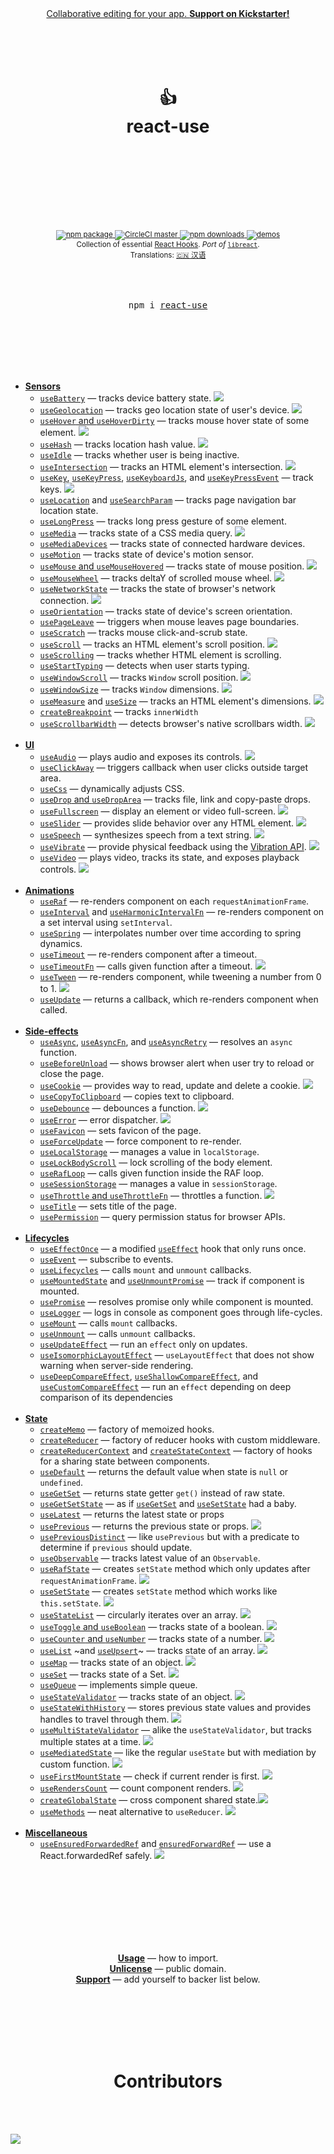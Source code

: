 <div align="center">
    <a href="https://www.kickstarter.com/projects/aleks-p/multiplayer-collaborative-editing-database">
       Collaborative editing for your app. <strong>Support on Kickstarter!</strong>
    </a>
</div>


<div align="center">
  <h1>
    <br/>
    <br/>
    👍
    <br />
    react-use
    <br />
    <br />
    <br />
    <br />
  </h1>
  <sup>
    <br />
    <br />
    <a href="https://www.npmjs.com/package/react-use">
       <img src="https://img.shields.io/npm/v/react-use.svg" alt="npm package" />
    </a>
    <a href="https://circleci.com/gh/streamich/react-use">
      <img src="https://img.shields.io/circleci/project/github/streamich/react-use/master.svg" alt="CircleCI master" />
    </a>
    <a href="https://www.npmjs.com/package/react-use">
      <img src="https://img.shields.io/npm/dm/react-use.svg" alt="npm downloads" />
    </a>
    <a href="http://streamich.github.io/react-use">
      <img src="https://img.shields.io/badge/demos-🚀-yellow.svg" alt="demos" />
    </a>
    <br />
    Collection of essential <a href="https://reactjs.org/docs/hooks-intro.html">React Hooks</a>.</em>
    <em>Port of</em> <a href="https://github.com/streamich/libreact"><code>libreact</code></a>.
    <br />
    Translations: <a href="https://github.com/zenghongtu/react-use-chinese/blob/master/README.md">🇨🇳 汉语</a>
  </sup>
  <br />
  <br />
  <br />
  <br />
  <pre>npm i <a href="https://www.npmjs.com/package/react-use">react-use</a></pre>
  <br />
  <br />
  <br />
  <br />
  <br />
</div>

- [**Sensors**](./docs/Sensors.md)
  - [`useBattery`](./docs/useBattery.md) &mdash; tracks device battery state. [![][img-demo]](https://codesandbox.io/s/qlvn662zww)
  - [`useGeolocation`](./docs/useGeolocation.md) &mdash; tracks geo location state of user's device. [![][img-demo]](https://streamich.github.io/react-use/?path=/story/sensors-usegeolocation--demo)
  - [`useHover` and `useHoverDirty`](./docs/useHover.md) &mdash; tracks mouse hover state of some element. [![][img-demo]](https://codesandbox.io/s/zpn583rvx)
  - [`useHash`](./docs/useHash.md) &mdash; tracks location hash value. [![][img-demo]](https://streamich.github.io/react-use/?path=/story/sensors-usehash--demo)
  - [`useIdle`](./docs/useIdle.md) &mdash; tracks whether user is being inactive.
  - [`useIntersection`](./docs/useIntersection.md) &mdash; tracks an HTML element's intersection. [![][img-demo]](https://streamich.github.io/react-use/?path=/story/sensors-useintersection--demo)
  - [`useKey`](./docs/useKey.md), [`useKeyPress`](./docs/useKeyPress.md), [`useKeyboardJs`](./docs/useKeyboardJs.md), and [`useKeyPressEvent`](./docs/useKeyPressEvent.md) &mdash; track keys. [![][img-demo]](https://streamich.github.io/react-use/?path=/story/sensors-usekeypressevent--demo)
  - [`useLocation`](./docs/useLocation.md) and [`useSearchParam`](./docs/useSearchParam.md) &mdash; tracks page navigation bar location state.
  - [`useLongPress`](./docs/useLongPress.md) &mdash; tracks long press gesture of some element.
  - [`useMedia`](./docs/useMedia.md) &mdash; tracks state of a CSS media query. [![][img-demo]](https://streamich.github.io/react-use/?path=/story/sensors-usemedia--demo)
  - [`useMediaDevices`](./docs/useMediaDevices.md) &mdash; tracks state of connected hardware devices.
  - [`useMotion`](./docs/useMotion.md) &mdash; tracks state of device's motion sensor.
  - [`useMouse` and `useMouseHovered`](./docs/useMouse.md) &mdash; tracks state of mouse position. [![][img-demo]](https://streamich.github.io/react-use/?path=/story/sensors-usemouse--docs)
  - [`useMouseWheel`](./docs/useMouseWheel.md) &mdash; tracks deltaY of scrolled mouse wheel. [![][img-demo]](https://streamich.github.io/react-use/?path=/story/sensors-usemousewheel--docs)
  - [`useNetworkState`](./docs/useNetworkState.md) &mdash; tracks the state of browser's network connection. [![][img-demo]](https://streamich.github.io/react-use/?path=/story/sensors-usenetworkstate--demo)
  - [`useOrientation`](./docs/useOrientation.md) &mdash; tracks state of device's screen orientation.
  - [`usePageLeave`](./docs/usePageLeave.md) &mdash; triggers when mouse leaves page boundaries.
  - [`useScratch`](./docs/useScratch.md) &mdash; tracks mouse click-and-scrub state.
  - [`useScroll`](./docs/useScroll.md) &mdash; tracks an HTML element's scroll position. [![][img-demo]](https://streamich.github.io/react-use/?path=/story/sensors-usescroll--docs)
  - [`useScrolling`](./docs/useScrolling.md) &mdash; tracks whether HTML element is scrolling.
  - [`useStartTyping`](./docs/useStartTyping.md) &mdash; detects when user starts typing.
  - [`useWindowScroll`](./docs/useWindowScroll.md) &mdash; tracks `Window` scroll position. [![][img-demo]](https://streamich.github.io/react-use/?path=/story/sensors-usewindowscroll--docs)
  - [`useWindowSize`](./docs/useWindowSize.md) &mdash; tracks `Window` dimensions. [![][img-demo]](https://codesandbox.io/s/m7ln22668)
  - [`useMeasure`](./docs/useMeasure.md) and [`useSize`](./docs/useSize.md) &mdash; tracks an HTML element's dimensions. [![][img-demo]](https://streamich.github.io/react-use/?path=/story/sensors-usemeasure--demo)
  - [`createBreakpoint`](./docs/createBreakpoint.md) &mdash; tracks `innerWidth`
  - [`useScrollbarWidth`](./docs/useScrollbarWidth.md) &mdash; detects browser's native scrollbars width. [![][img-demo]](https://streamich.github.io/react-use/?path=/story/sensors-usescrollbarwidth--demo)
    <br/>
    <br/>
- [**UI**](./docs/UI.md)
  - [`useAudio`](./docs/useAudio.md) &mdash; plays audio and exposes its controls. [![][img-demo]](https://codesandbox.io/s/2o4lo6rqy)
  - [`useClickAway`](./docs/useClickAway.md) &mdash; triggers callback when user clicks outside target area.
  - [`useCss`](./docs/useCss.md) &mdash; dynamically adjusts CSS.
  - [`useDrop` and `useDropArea`](./docs/useDrop.md) &mdash; tracks file, link and copy-paste drops.
  - [`useFullscreen`](./docs/useFullscreen.md) &mdash; display an element or video full-screen. [![][img-demo]](https://streamich.github.io/react-use/?path=/story/ui-usefullscreen--demo)
  - [`useSlider`](./docs/useSlider.md) &mdash; provides slide behavior over any HTML element. [![][img-demo]](https://streamich.github.io/react-use/?path=/story/ui-useslider--demo)
  - [`useSpeech`](./docs/useSpeech.md) &mdash; synthesizes speech from a text string. [![][img-demo]](https://codesandbox.io/s/n090mqz69m)
  - [`useVibrate`](./docs/useVibrate.md) &mdash; provide physical feedback using the [Vibration API](https://developer.mozilla.org/en-US/docs/Web/API/Vibration_API). [![][img-demo]](https://streamich.github.io/react-use/?path=/story/ui-usevibrate--demo)
  - [`useVideo`](./docs/useVideo.md) &mdash; plays video, tracks its state, and exposes playback controls. [![][img-demo]](https://streamich.github.io/react-use/?path=/story/ui-usevideo--demo)
    <br/>
    <br/>
- [**Animations**](./docs/Animations.md)
  - [`useRaf`](./docs/useRaf.md) &mdash; re-renders component on each `requestAnimationFrame`.
  - [`useInterval`](./docs/useInterval.md) and [`useHarmonicIntervalFn`](./docs/useHarmonicIntervalFn.md) &mdash; re-renders component on a set interval using `setInterval`.
  - [`useSpring`](./docs/useSpring.md) &mdash; interpolates number over time according to spring dynamics.
  - [`useTimeout`](./docs/useTimeout.md) &mdash; re-renders component after a timeout.
  - [`useTimeoutFn`](./docs/useTimeoutFn.md) &mdash; calls given function after a timeout. [![][img-demo]](https://streamich.github.io/react-use/?path=/story/animation-usetimeoutfn--demo)
  - [`useTween`](./docs/useTween.md) &mdash; re-renders component, while tweening a number from 0 to 1. [![][img-demo]](https://codesandbox.io/s/52990wwzyl)
  - [`useUpdate`](./docs/useUpdate.md) &mdash; returns a callback, which re-renders component when called.
    <br/>
    <br/>
- [**Side-effects**](./docs/Side-effects.md)
  - [`useAsync`](./docs/useAsync.md), [`useAsyncFn`](./docs/useAsyncFn.md), and [`useAsyncRetry`](./docs/useAsyncRetry.md) &mdash; resolves an `async` function.
  - [`useBeforeUnload`](./docs/useBeforeUnload.md) &mdash; shows browser alert when user try to reload or close the page.
  - [`useCookie`](./docs/useCookie.md) &mdash; provides way to read, update and delete a cookie. [![][img-demo]](https://streamich.github.io/react-use/?path=/story/side-effects-usecookie--demo)
  - [`useCopyToClipboard`](./docs/useCopyToClipboard.md) &mdash; copies text to clipboard.
  - [`useDebounce`](./docs/useDebounce.md) &mdash; debounces a function. [![][img-demo]](https://streamich.github.io/react-use/?path=/story/side-effects-usedebounce--demo)
  - [`useError`](./docs/useError.md) &mdash; error dispatcher. [![][img-demo]](https://streamich.github.io/react-use/?path=/story/side-effects-useerror--demo)
  - [`useFavicon`](./docs/useFavicon.md) &mdash; sets favicon of the page.
  - [`useForceUpdate`](./docs/useForceUpdate.md) &mdash; force component to re-render.
  - [`useLocalStorage`](./docs/useLocalStorage.md) &mdash; manages a value in `localStorage`.
  - [`useLockBodyScroll`](./docs/useLockBodyScroll.md) &mdash; lock scrolling of the body element.
  - [`useRafLoop`](./docs/useRafLoop.md) &mdash; calls given function inside the RAF loop.
  - [`useSessionStorage`](./docs/useSessionStorage.md) &mdash; manages a value in `sessionStorage`.
  - [`useThrottle` and `useThrottleFn`](./docs/useThrottle.md) &mdash; throttles a function. [![][img-demo]](https://streamich.github.io/react-use/?path=/story/side-effects-usethrottle--demo)
  - [`useTitle`](./docs/useTitle.md) &mdash; sets title of the page.
  - [`usePermission`](./docs/usePermission.md) &mdash; query permission status for browser APIs.
    <br/>
    <br/>
- [**Lifecycles**](./docs/Lifecycles.md)
  - [`useEffectOnce`](./docs/useEffectOnce.md) &mdash; a modified [`useEffect`](https://reactjs.org/docs/hooks-reference.html#useeffect) hook that only runs once.
  - [`useEvent`](./docs/useEvent.md) &mdash; subscribe to events.
  - [`useLifecycles`](./docs/useLifecycles.md) &mdash; calls `mount` and `unmount` callbacks.
  - [`useMountedState`](./docs/useMountedState.md) and [`useUnmountPromise`](./docs/useUnmountPromise.md) &mdash; track if component is mounted.
  - [`usePromise`](./docs/usePromise.md) &mdash; resolves promise only while component is mounted.
  - [`useLogger`](./docs/useLogger.md) &mdash; logs in console as component goes through life-cycles.
  - [`useMount`](./docs/useMount.md) &mdash; calls `mount` callbacks.
  - [`useUnmount`](./docs/useUnmount.md) &mdash; calls `unmount` callbacks.
  - [`useUpdateEffect`](./docs/useUpdateEffect.md) &mdash; run an `effect` only on updates.
  - [`useIsomorphicLayoutEffect`](./docs/useIsomorphicLayoutEffect.md) &mdash; `useLayoutEffect` that does not show warning when server-side rendering.
  - [`useDeepCompareEffect`](./docs/useDeepCompareEffect.md), [`useShallowCompareEffect`](./docs/useShallowCompareEffect.md), and [`useCustomCompareEffect`](./docs/useCustomCompareEffect.md) &mdash; run an `effect` depending on deep comparison of its dependencies
    <br/>
    <br/>
- [**State**](./docs/State.md)
  - [`createMemo`](./docs/createMemo.md) &mdash; factory of memoized hooks.
  - [`createReducer`](./docs/createReducer.md) &mdash; factory of reducer hooks with custom middleware.
  - [`createReducerContext`](./docs/createReducerContext.md) and [`createStateContext`](./docs/createStateContext.md) &mdash; factory of hooks for a sharing state between components.
  - [`useDefault`](./docs/useDefault.md) &mdash; returns the default value when state is `null` or `undefined`.
  - [`useGetSet`](./docs/useGetSet.md) &mdash; returns state getter `get()` instead of raw state.
  - [`useGetSetState`](./docs/useGetSetState.md) &mdash; as if [`useGetSet`](./docs/useGetSet.md) and [`useSetState`](./docs/useSetState.md) had a baby.
  - [`useLatest`](./docs/useLatest.md) &mdash; returns the latest state or props
  - [`usePrevious`](./docs/usePrevious.md) &mdash; returns the previous state or props. [![][img-demo]](https://codesandbox.io/s/fervent-galileo-krgx6)
  - [`usePreviousDistinct`](./docs/usePreviousDistinct.md) &mdash; like `usePrevious` but with a predicate to determine if `previous` should update.
  - [`useObservable`](./docs/useObservable.md) &mdash; tracks latest value of an `Observable`.
  - [`useRafState`](./docs/useRafState.md) &mdash; creates `setState` method which only updates after `requestAnimationFrame`. [![][img-demo]](https://streamich.github.io/react-use/?path=/story/state-userafstate--demo)
  - [`useSetState`](./docs/useSetState.md) &mdash; creates `setState` method which works like `this.setState`. [![][img-demo]](https://codesandbox.io/s/n75zqn1xp0)
  - [`useStateList`](./docs/useStateList.md) &mdash; circularly iterates over an array. [![][img-demo]](https://codesandbox.io/s/bold-dewdney-pjzkd)
  - [`useToggle` and `useBoolean`](./docs/useToggle.md) &mdash; tracks state of a boolean. [![][img-demo]](https://codesandbox.io/s/focused-sammet-brw2d)
  - [`useCounter` and `useNumber`](./docs/useCounter.md) &mdash; tracks state of a number. [![][img-demo]](https://streamich.github.io/react-use/?path=/story/state-usecounter--demo)
  - [`useList`](./docs/useList.md) ~and [`useUpsert`](./docs/useUpsert.md)~ &mdash; tracks state of an array. [![][img-demo]](https://codesandbox.io/s/wonderful-mahavira-1sm0w)
  - [`useMap`](./docs/useMap.md) &mdash; tracks state of an object. [![][img-demo]](https://codesandbox.io/s/quirky-dewdney-gi161)
  - [`useSet`](./docs/useSet.md) &mdash; tracks state of a Set. [![][img-demo]](https://codesandbox.io/s/bold-shtern-6jlgw)
  - [`useQueue`](./docs/useQueue.md) &mdash; implements simple queue.
  - [`useStateValidator`](./docs/useStateValidator.md) &mdash; tracks state of an object. [![][img-demo]](https://streamich.github.io/react-use/?path=/story/state-usestatevalidator--demo)
  - [`useStateWithHistory`](./docs/useStateWithHistory.md) &mdash; stores previous state values and provides handles to travel through them. [![][img-demo]](https://streamich.github.io/react-use/?path=/story/state-usestatewithhistory--demo)
  - [`useMultiStateValidator`](./docs/useMultiStateValidator.md) &mdash; alike the `useStateValidator`, but tracks multiple states at a time. [![][img-demo]](https://streamich.github.io/react-use/?path=/story/state-usemultistatevalidator--demo)
  - [`useMediatedState`](./docs/useMediatedState.md) &mdash; like the regular `useState` but with mediation by custom function. [![][img-demo]](https://streamich.github.io/react-use/?path=/story/state-usemediatedstate--demo)
  - [`useFirstMountState`](./docs/useFirstMountState.md) &mdash; check if current render is first. [![][img-demo]](https://streamich.github.io/react-use/?path=/story/state-usefirstmountstate--demo)
  - [`useRendersCount`](./docs/useRendersCount.md) &mdash; count component renders. [![][img-demo]](https://streamich.github.io/react-use/?path=/story/state-userenderscount--demo)
  - [`createGlobalState`](./docs/createGlobalState.md) &mdash; cross component shared state.[![][img-demo]](https://streamich.github.io/react-use/?path=/story/state-createglobalstate--demo)
  - [`useMethods`](./docs/useMethods.md) &mdash; neat alternative to `useReducer`. [![][img-demo]](https://streamich.github.io/react-use/?path=/story/state-usemethods--demo)
    <br/>
    <br/>
- [**Miscellaneous**]()
  - [`useEnsuredForwardedRef`](./docs/useEnsuredForwardedRef.md) and [`ensuredForwardRef`](./docs/useEnsuredForwardedRef.md) &mdash; use a React.forwardedRef safely. [![][img-demo]](https://streamich.github.io/react-use/?path=/story/state-useensuredforwardedref--demo)

<br />
<br />
<br />
<br />
<br />
<br />
<br />

<p align="center">
  <a href="./docs/Usage.md"><strong>Usage</strong></a> &mdash; how to import.
  <br />
  <a href="./LICENSE"><strong>Unlicense</strong></a> &mdash; public domain.
  <br />
  <a href="https://opencollective.com/react-use/contribute"><strong>Support</strong></a> &mdash; add yourself to backer list below.
</p>

<br />
<br />
<br />
<br />
<br />

[img-demo]: https://img.shields.io/badge/demo-%20%20%20%F0%9F%9A%80-green.svg

<div align="center">
  <h1>Contributors</h1>
</div>

<br />
<br />

<a href="https://github.com/streamich/react-use/graphs/contributors"><img src="https://opencollective.com/react-use/contributors.svg?width=890&button=false" /></a>

<br />
<br />
<br />
<br />
<br />
